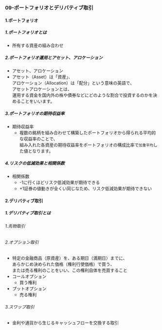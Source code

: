### 09-ポートフォリオとデリバティブ取引
#### 1.ポートフォリオ
##### 1.ポートフォリオとは
  - 所有する資産の組み合わせ
##### 2.ポートフォリオ運用とアセット、アロケーション
  - アセット、アロケーション
   - アセット（Asset）は「資産」、  
   アロケーション（Allocation）は「配分」という意味の英語で、  
   アセットアロケーションとは、  
   運用する資金を国内外の株や債券などにどのような割合で投資するのかを決めることをいいます。
##### 3.ポートフォリオの期待収益率
  - 期待収益率
    - 複数の銘柄を組み合わせて構築したポートフォリオから得られる平均的な収益率のことで、  
    組み入れた各資産の期待収益率をポートフォリオの構成比率で`加重平均`した値となります。
##### 4.リスクの低減効果と相関係数
  - 相関係数
    - -1に行くほどリスク低減効果が期待できる
    - +1証券の値動きが全くい同じなため、リスク低減効果が期待できない 
#### 2.デリバティブ取引
##### 1.デリバティブ取引とは
###### 1.先物取引
###### 2.オプション取引
  - 特定の金融商品（原資産）を、ある期日（満期日）までに、  
  あらかじめ決められた価格（権利行使価格）で買う、  
  または売る権利のことをいい、この権利自体を売買すること
  - コールオプション
    - 買う権利
  - プットオプション
    - 売る権利
###### 3.スワップ取引
  - 金利や通貨から生じるキャッシュフローを交換する取引

